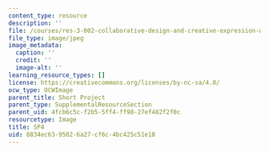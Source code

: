 ```yaml
---
content_type: resource
description: ''
file: /courses/res-3-002-collaborative-design-and-creative-expression-with-arduino-microcontrollers-january-iap-2017/8834ec6395026a27cf6c4bc425c51e18_SP4.jpg
file_type: image/jpeg
image_metadata:
  caption: ''
  credit: ''
  image-alt: ''
learning_resource_types: []
license: https://creativecommons.org/licenses/by-nc-sa/4.0/
ocw_type: OCWImage
parent_title: Short Project
parent_type: SupplementalResourceSection
parent_uid: 4fcb6c5c-f2b5-5ff4-ff98-27ef482f2f0c
resourcetype: Image
title: SP4
uid: 8834ec63-9502-6a27-cf6c-4bc425c51e18
---
```

